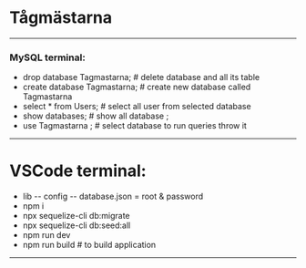 # Tågmästarna
----------------------------------------------------

### MySQL terminal:

+ drop database Tagmastarna; # delete database and all its table  
+ create database Tagmastarna; # create new database called Tagmastarna
+ select * from Users; # select all user from selected database 
+ show databases; # show all database ;
+ use  Tagmastarna ; # select database  to run queries throw it

----------------------------------------------------

# VSCode terminal:
+ lib -- config -- database.json = root & password
+  npm i
+  npx sequelize-cli db:migrate
+  npx sequelize-cli db:seed:all
+  npm run dev  
+  npm run build # to build application
----------------------------------------------------


